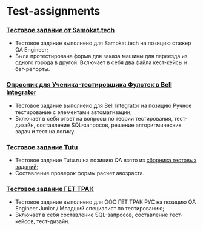 # Test-assignments

### [Тестовое задание от Samokat.tech](https://github.com/KseniyaKerzhner/Test-assignments/tree/main/%D0%A2%D0%B5%D1%81%D1%82%D0%BE%D0%B2%D0%BE%D0%B5%20%D0%B7%D0%B0%D0%B4%D0%B0%D0%BD%D0%B8%D0%B5%20Samokat.tech)
- Тестовое задание выполнено для Samokat.tech на позицию стажер QA Engineer;
- Была протестирована форма для заказа машины для переезда из одного города в другой. Включает в себя два файла кест-кейсы и баг-репорты.

### [Опросник для Ученика-тестировщика Фулстек в Bell Integrator](https://github.com/KseniyaKerzhner/Test-assignments/blob/main/%D0%9E%D0%BF%D1%80%D0%BE%D1%81%D0%BD%D0%B8%D0%BA%20%D0%B4%D0%BB%D1%8F%20%D0%A3%D1%87%D0%B5%D0%BD%D0%B8%D0%BA%D0%B0-%D1%82%D0%B5%D1%81%D1%82%D0%B8%D1%80%D0%BE%D0%B2%D1%89%D0%B8%D0%BA%D0%B0%20%D0%A4%D1%83%D0%BB%D1%81%D1%82%D0%B5%D0%BA%20%D0%B2%20Bell%20Integrator.pdf) 
- Тестовое задание выполнено для Bell Integrator на позицию Ручное тестирование с элементами автоматизации;
- Включает в себя ответ на вопросы по теории тестирования, тест-дизайн, составление SQL-запросов, решение алгоритмических задач и тест на логику.

### [Тестовое задание Tutu](https://github.com/KseniyaKerzhner/Test-assignments/blob/main/%D0%A2%D0%B5%D1%81%D1%82%D0%BE%D0%B2%D0%BE%D0%B5%20%D0%B7%D0%B0%D0%B4%D0%B0%D0%BD%D0%B8%D0%B5%20Tutu.md)
- Тестовое задание Tutu.ru на позицию QA взято из [сборника тестовых заданий](https://github.com/Hexlet/ru-test-assignments?tab=readme-ov-file);
- Составление проверок формы расчет авозраста.

### [Тестовое задание ГЕТ ТРАК](https://github.com/KseniyaKerzhner/Test-assignments/blob/main/%D0%A2%D0%B5%D1%81%D1%82%D0%BE%D0%B2%D0%BE%D0%B5%20%D0%B7%D0%B0%D0%B4%D0%B0%D0%BD%D0%B8%D0%B5%20%D0%93%D0%95%D0%A2%20%D0%A2%D0%A0%D0%90%D0%9A.pdf)
- Тестовое задание выполнено для ООО ГЕТ ТРАК РУС на позицию QA Engineer Junior / Младший специалист по тестированию;
- Включает в себя составление SQL-запросов, составление тест-кейсов, тест-дизайн.
